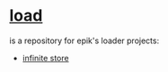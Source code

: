 # [load](https://github.com/Epikest/load)
is a repository for epik's loader projects:
- [infinite store](store)
